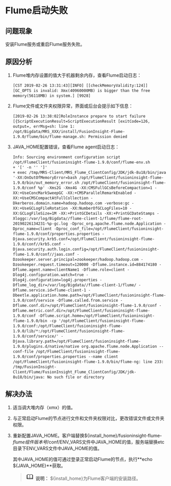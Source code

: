 # Flume启动失败<a name="mrs_03_0058"></a>

## 问题现象<a name="zh-cn_topic_0167275225_section0345175892713"></a>

安装Flume服务或重启Flume服务失败。

## 原因分析<a name="zh-cn_topic_0167275225_section152394773410"></a>

1.  Flume堆内存设置的值大于机器剩余内存，查看Flume启动日志：

    ```
    [CST 2019-02-26 13:31:43][INFO] [[checkMemoryValidity:124]] [GC_OPTS is invalid: Xmx(40960000MB) is bigger than the free memory(56118MB) in system.] [9928]
    ```

2.  Flume文件或文件夹权限异常，界面或后台会提示如下信息：

    ```
    [2019-02-26 13:38:02]RoleInstance prepare to start failure [{ScriptExecutionResult=ScriptExecutionResult [exitCode=126, output=, errMsg=sh: line 1: /opt/Bigdata/MRS_XXX/install/FusionInsight-Flume-1.9.0/flume/bin/flume-manage.sh: Permission denied
    ```

3.  JAVA\_HOME配置错误，查看Flume agent启动日志：

    ```
    Info: Sourcing environment configuration script /opt/FlumeClient/fusioninsight-flume-1.9.0/conf/flume-env.sh
    + '[' -n '' ']'
    + exec /tmp/MRS-Client/MRS_Flume_ClientConfig/JDK/jdk-8u18/bin/java '-XX:OnOutOfMemoryError=bash /opt/FlumeClient/fusioninsight-flume-1.9.0/bin/out_memory_error.sh /opt/FlumeClient/fusioninsight-flume-1.9.0/conf %p' -Xms2G -Xmx4G -XX:CMSFullGCsBeforeCompaction=1 -XX:+UseConcMarkSweepGC -XX:+CMSParallelRemarkEnabled -XX:+UseCMSCompactAtFullCollection -Dkerberos.domain.name=hadoop.hadoop.com -verbose:gc -XX:+UseGCLogFileRotation -XX:NumberOfGCLogFiles=10 -XX:GCLogFileSize=1M -XX:+PrintGCDetails -XX:+PrintGCDateStamps -Xloggc:/var/log/Bigdata//flume-client-1/flume/flume-root-20190226134231-%p-gc.log -Dproc_org.apache.flume.node.Application -Dproc_name=client -Dproc_conf_file=/opt/FlumeClient/fusioninsight-flume-1.9.0/conf/properties.properties -Djava.security.krb5.conf=/opt/FlumeClient/fusioninsight-flume-1.9.0/conf//krb5.conf -Djava.security.auth.login.config=/opt/FlumeClient/fusioninsight-flume-1.9.0/conf//jaas.conf -Dzookeeper.server.principal=zookeeper/hadoop.hadoop.com -Dzookeeper.request.timeout=120000 -Dflume.instance.id=884174180 -Dflume.agent.name=clientName1 -Dflume.role=client -Dlog4j.configuration.watch=true -Dlog4j.configuration=log4j.properties -Dflume_log_dir=/var/log/Bigdata//flume-client-1/flume/ -Dflume.service.id=flume-client-1 -Dbeetle.application.home.path=/opt/FlumeClient/fusioninsight-flume-1.9.0/conf/service -Dflume.called.from.service -Dflume.conf.dir=/opt/FlumeClient/fusioninsight-flume-1.9.0/conf -Dflume.metric.conf.dir=/opt/FlumeClient/fusioninsight-flume-1.9.0/conf -Dflume.script.home=/opt/FlumeClient/fusioninsight-flume-1.9.0/bin -cp '/opt/FlumeClient/fusioninsight-flume-1.9.0/conf:/opt/FlumeClient/fusioninsight-flume-1.9.0/lib/*:/opt/FlumeClient/fusioninsight-flume-1.9.0/conf/service/' -Djava.library.path=/opt/FlumeClient/fusioninsight-flume-1.9.0/plugins.d/native/native org.apache.flume.node.Application --conf-file /opt/FlumeClient/fusioninsight-flume-1.9.0/conf/properties.properties --name client
    /opt/FlumeClient/fusioninsight-flume-1.9.0/bin/flume-ng: line 233: /tmp/FusionInsight-Client/Flume/FusionInsight_Flume_ClientConfig/JDK/jdk-8u18/bin/java: No such file or directory
    ```


## 解决办法<a name="zh-cn_topic_0167275225_section53141350193510"></a>

1.  适当调大堆内存（xmx）的值。
2.  与正常启动Flume的节点进行文件和文件夹权限对比，更改错误文件或文件夹权限。
3.  重新配置JAVA\_HOME。客户端替换$\{install\_home\}/fusioninsight-flume-_flume组件版本号_/conf/ENV\_VARS文件中JAVA\_HOME的值，服务端替换etc目录下ENV\_VARS文件中JAVA\_HOME的值。

    其中JAVA\_HOME的值可通过登录正常启动Flume的节点，执行**echo $\{JAVA\_HOME\}**获取。

    >![](public_sys-resources/icon-note.gif) **说明：** 
    >$\{install\_home\}为Flume客户端的安装路径。


